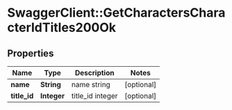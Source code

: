 # SwaggerClient::GetCharactersCharacterIdTitles200Ok

## Properties
Name | Type | Description | Notes
------------ | ------------- | ------------- | -------------
**name** | **String** | name string | [optional] 
**title_id** | **Integer** | title_id integer | [optional] 


